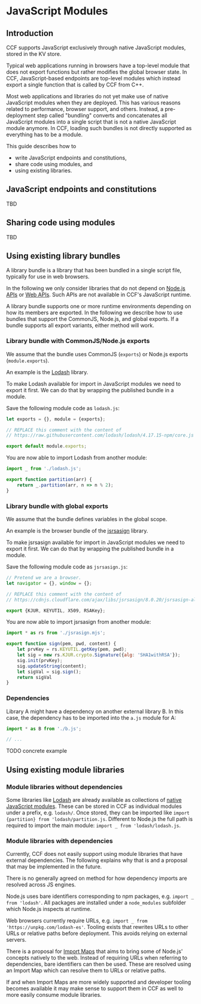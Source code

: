 # JavaScript Modules

## Introduction

CCF supports JavaScript exclusively through native JavaScript modules, stored in the KV store.

Typical web applications running in browsers have a top-level module that does not
export functions but rather modifies the global browser state.
In CCF, JavaScript-based endpoints are top-level modules which instead export a single
function that is called by CCF from C++.

Most web applications and libraries do not yet make use of native JavaScript modules when they are deployed.
This has various reasons related to performance, browser support, and others.
Instead, a pre-deployment step called "bundling" converts and concatenates all JavaScript modules
into a single script that is not a native JavaScript module anymore.
In CCF, loading such bundles is not directly supported as everything has to be a module.

This guide describes how to
- write JavaScript endpoints and constitutions,
- share code using modules, and
- using existing libraries.

## JavaScript endpoints and constitutions

TBD

## Sharing code using modules

TBD

## Using existing library bundles

A library bundle is a library that has been bundled in a single script file,
typically for use in web browsers.

In the following we only consider libraries that do not depend on [Node.js APIs](https://nodejs.org/api/) or [Web APIs](https://developer.mozilla.org/en-US/docs/Web/API).
Such APIs are not available in CCF's JavaScript runtime.

A library bundle supports one or more runtime environments depending on how its members are exported.
In the following we describe how to use bundles that support the CommonJS, Node.js, and global exports.
If a bundle supports all export variants, either method will work.

### Library bundle with CommonJS/Node.js exports

We assume that the bundle uses CommonJS (`exports`) or Node.js exports (`module.exports`).

An example is the [Lodash](https://lodash.com/) library.

To make Lodash available for import in JavaScript modules we need to export it first.
We can do that by wrapping the published bundle in a module.

Save the following module code as `lodash.js`:
```js
let exports = {}, module = {exports};

// REPLACE this comment with the content of
// https://raw.githubusercontent.com/lodash/lodash/4.17.15-npm/core.js

export default module.exports;
```

You are now able to import Lodash from another module:
```js
import _ from './lodash.js';

export function partition(arr) {
    return _.partition(arr, n => n % 2);
}
```

### Library bundle with global exports

We assume that the bundle defines variables in the global scope.

An example is the browser bundle of the [jsrsasign](https://github.com/kjur/jsrsasign) library.

To make jsrsasign available for import in JavaScript modules we need to export it first.
We can do that by wrapping the published bundle in a module.

Save the following module code as `jsrsasign.js`:
```js
// Pretend we are a browser.
let navigator = {}, window = {};

// REPLACE this comment with the content of
// https://cdnjs.cloudflare.com/ajax/libs/jsrsasign/8.0.20/jsrsasign-all-min.min.js

export {KJUR, KEYUTIL, X509, RSAKey};
```

You are now able to import jsrsasign from another module:
```js
import * as rs from './jsrasign.mjs';

export function sign(pem, pwd, content) {
    let prvKey = rs.KEYUTIL.getKey(pem, pwd);
    let sig = new rs.KJUR.crypto.Signature({alg: 'SHA1withRSA'});
    sig.init(prvKey);
    sig.updateString(content);
    let sigVal = sig.sign();
    return sigVal
}
```

### Dependencies

Library A might have a dependency on another external library B.
In this case, the dependency has to be imported into the `a.js` module for A:

```js
import * as B from './b.js';

// ...
```

TODO concrete example

## Using existing module libraries

### Module libraries without dependencies

Some libraries like [Lodash](https://lodash.com/) are already available as collections of [native JavaScript modules](https://github.com/lodash/lodash/tree/es).
These can be stored in CCF as individual modules under a prefix, e.g. `lodash/`.
Once stored, they can be imported like `import {partition} from 'lodash/partition.js`.
Different to Node.js the full path is required to import the main module: `import _ from 'lodash/lodash.js`.

### Module libraries with dependencies

Currently, CCF does not easily support using module libraries that have external dependencies.
The following explains why that is and a proposal that may be implemented in the future.

There is no generally agreed on method for how dependency imports are resolved across JS engines.

Node.js uses bare identifiers corresponding to npm packages, e.g. `import _ from 'lodash'`.
All packages are installed under a `node_modules` subfolder which Node.js inspects at runtime.

Web browsers currently require URLs, e.g. `import _ from 'https://unpkg.com/lodash-es'`.
Tooling exists that rewrites URLs to other URLs or relative paths before deployment.
This avoids relying on external servers.

There is a proposal for [Import Maps](https://github.com/WICG/import-maps) that aims to
bring some of Node.js' concepts natively to the web.
Instead of requiring URLs when referring to dependencies, bare identifiers can then be used.
These are resolved using an Import Map which can resolve them to URLs or relative paths.

If and when Import Maps are more widely supported and developer tooling becomes available
it may make sense to support them in CCF as well to more easily consume module libraries.
